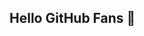 ## Hello GitHub Fans 👋
<!--
**Tobias2023/tobias2023** is a ✨ _special_ ✨ repository because its `README.md` (this file) appears on your GitHub profile.

---
### I'm Tobias
<img align="right" alt="GIF" src="https://gph.is/g/ap0YjGy" />

- A Computer Science Undergraduate Student. & Open Source enthusiast.
- 🌱 Currently working in Columbus, OH (With an open desire to explore the world! 🗺️).
- 💬 Ask me! I am completely open to collaborating on something fun! 
- ⭐ You may like [BeerBreweryBible](https://github.com/Tobias2023/beer-brewery-bible) 🍺🍺
- ⚡ Fun fact: Gaming Monster! 🎮🎮
- 😄 Pronouns: (He/Him) 🏳️‍⚧️

